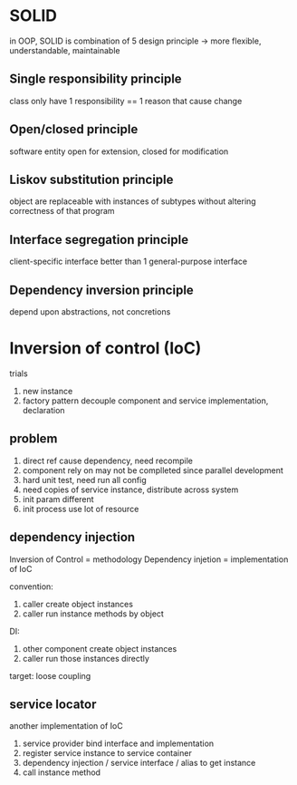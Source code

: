 # SOLID
in OOP, SOLID is combination of 5 design principle -> more flexible, understandable, maintainable
## Single responsibility principle
class only have 1 responsibility == 1 reason that cause change
## Open/closed principle
software entity open for extension, closed for modification
## Liskov substitution principle
object are replaceable with instances of subtypes without altering correctness of that program
## Interface segregation principle
client-specific interface better than 1 general-purpose interface
## Dependency inversion principle
depend upon abstractions, not concretions


# Inversion of control (IoC)
trials
1. new instance
2. factory pattern decouple component and service implementation, declaration

## problem
1. direct ref cause dependency, need recompile
2. component rely on may not be complleted since parallel development
3. hard unit test, need run all config
4. need copies of service instance, distribute across system
5. init param different
6. init process use lot of resource

## dependency injection
Inversion of Control = methodology
Dependency injetion = implementation of IoC

convention:
1. caller create object instances
2. caller run instance methods by object

DI:
1. other component create object instances
2. caller run those instances directly

target: loose coupling

## service locator
another implementation of IoC

1. service provider bind interface and implementation
2. register service instance to service container
3. dependency injection / service interface / alias to get instance
4. call instance method








